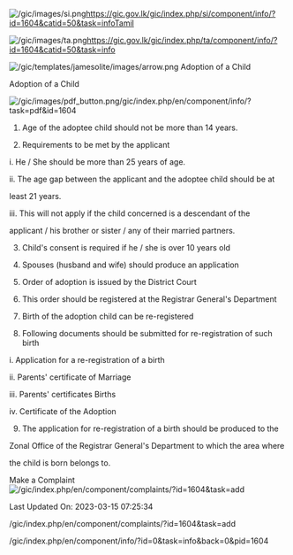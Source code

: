 <!-- Source: https://gic.gov.lk/gic/index.php/en/component/info/?id=1604&catid=50&task=info -->

![/gic/images/si.png](/gic/images/si.png)https://gic.gov.lk/gic/index.php/si/component/info/?id=1604&catid=50&task=infoTamil

![/gic/images/ta.png](/gic/images/ta.png)https://gic.gov.lk/gic/index.php/ta/component/info/?id=1604&catid=50&task=info

![/gic/templates/jamesolite/images/arrow.png](/gic/templates/jamesolite/images/arrow.png) Adoption of a Child

Adoption of a Child

![/gic/images/pdf_button.png](/gic/images/pdf_button.png)/gic/index.php/en/component/info/?task=pdf&id=1604

 1. Age of the adoptee child should not be more than 14 years.

 2. Requirements to be met by the applicant

 i. He / She should be more than 25 years of age.

 ii. The age gap between the applicant and the adoptee child should be at

 least 21 years.

 iii. This will not apply if the child concerned is a descendant of the

 applicant / his brother or sister / any of their married partners.

 3. Child's consent is required if he / she is over 10 years old

 4. Spouses (husband and wife) should produce an application

 5. Order of adoption is issued by the District Court

 6. This order should be registered at the Registrar General's Department

 7. Birth of the adoption child can be re-registered

 8. Following documents should be submitted for re-registration of such birth

 i. Application for a re-registration of a birth

 ii. Parents' certificate of Marriage

 iii. Parents' certificates Births

 iv. Certificate of the Adoption

 9. The application for re-registration of a birth should be produced to the

 Zonal Office of the Registrar General's Department to which the area where

 the child is born belongs to.

Make a Complaint ![/gic/index.php/en/component/complaints/?id=1604&task=add](/gic/index.php/en/component/complaints/?id=1604&task=add)

Last Updated On: 2023-03-15 07:25:34

/gic/index.php/en/component/complaints/?id=1604&task=add

/gic/index.php/en/component/info/?id=0&task=info&back=0&pid=1604